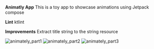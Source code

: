 **Animatly App**
This is a toy app to showcase animations using Jetpack compose 


**Lint**
ktlint 


**Improvements**
Extract title string to the string resource



![animately_part1](https://github.com/Emmanuel-Ozibo/Animately/assets/26293878/a263b628-9cbc-4eaf-9b55-b797af5d1ff2)
![animately_part2](https://github.com/Emmanuel-Ozibo/Animately/assets/26293878/c4394d73-5a6d-40ea-83cd-156945407c07)
![animately_part3](https://github.com/Emmanuel-Ozibo/Animately/assets/26293878/372f09d7-28e0-4167-b6c6-a9c0640f0219)

